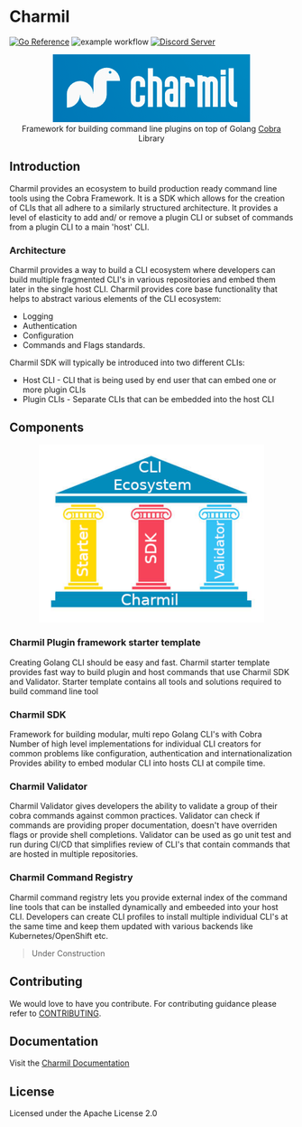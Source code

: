 # Charmil
<a href="https://pkg.go.dev/github.com/aerogear/charmil"><img src="https://pkg.go.dev/badge/github.com/aerogear/charmil.svg" alt="Go Reference"></a>
![example workflow](https://github.com/aerogear/charmil/actions/workflows/go_check.yaml/badge.svg)
<a href="https://discord.gg/nAQBYZncvm">
  <img alt="Discord Server" src="https://img.shields.io/discord/632220458137419776?logo=Discord&logoColor=%23fff">
</a>

<p align="center">
  <img width="350" src="./docs/images/logo_cropped.png">
  <br/>
  Framework for building command line plugins on top of Golang <a href="https://github.com/spf13/cobra"> Cobra </a> Library
</p>


## Introduction

Charmil provides an ecosystem to build production ready command line tools using the Cobra Framework. It is a SDK which
allows for the creation of CLIs that all adhere to a similarly structured architecture.
It provides a level of elasticity to add and/ or remove a plugin CLI or subset of commands from a plugin CLI to a main 'host' CLI.


### Architecture

Charmil provides a way to build a CLI ecosystem where developers can build multiple fragmented CLI's in various repositories 
and embed them later in the single host CLI. Charmil provides core base functionality that helps to abstract various elements 
of the CLI ecosystem:

- Logging
- Authentication
- Configuration
- Commands and Flags standards.

Charmil SDK will typically be introduced into two different CLIs:

- Host CLI - CLI that is being used by end user that can embed one or more plugin CLIs
- Plugin CLIs - Separate CLIs that can be embedded into the host CLI


## Components
<p align="center">
  <img width="400" src="./docs/images/charmil_pillar.png">
</p>

### Charmil Plugin framework starter template 

Creating Golang CLI should be easy and fast. 
Charmil starter template provides fast way to build plugin and host commands that use Charmil SDK and Validator.
Starter template contains all tools and solutions required to build command line tool

### Charmil SDK

Framework for building modular, multi repo Golang CLI's with Cobra 
Number of high level implementations for individual CLI creators for common problems like configuration, authentication and internationalization
Provides ability to embed modular CLI into hosts CLI at compile time.
 
### Charmil Validator

Charmil Validator gives developers the ability to validate a group of their cobra commands against common practices. 
Validator can check if commands are providing proper documentation, doesn't have overriden flags or provide shell completions. 
Validator can be used as go unit test and run during CI/CD that simplifies review of CLI's that contain commands that are hosted in multiple repositories.

 
### Charmil Command Registry

Charmil command registry lets you provide external index of the command line tools that can be installed dynamically and embeeded into your host CLI.
Developers can create CLI profiles to install multiple individual CLI's at the same time and keep them updated with various backends like Kubernetes/OpenShift etc.

> Under Construction

## Contributing

We would love to have you contribute. For contributing guidance please refer to [CONTRIBUTING](./CONTRIBUTING.md).

## Documentation

Visit the [Charmil Documentation](https://aerogear.github.io/charmil/docs/)

## License

Licensed under the Apache License 2.0
